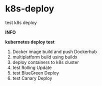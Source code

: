 # k8s-deploy
test k8s deploy

**INFO**

**kubernetes deploy test**

1. Docker image build and push Dockerhub
2. multiplatform build using buildx
3. deploy containers to k8s cluster
4. test Rolling Update
5. test BlueGreen Deploy
6. test Canary Deploy